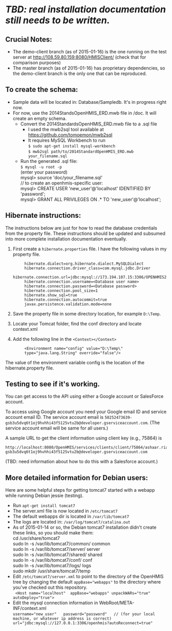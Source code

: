 _TBD: real installation documentation still needs to be written._
=================================================================
 
Crucial Notes:
-------------------

* The demo-client branch (as of 2015-01-16) is the one running on the
  test server at http://108.59.80.159:8080/HMISClient/ (check that for
  comparison purposes)
* The master branch (as of 2015-01-16) has proprietary dependencies,
  so the demo-client branch is the only one that can be reproduced.

To create the schema:
---------------------
* Sample data will be located in: Database/Sampledb.  It's in progress
  right now. 
* For now, use the 2014StandsOpenHMIS\_ERD.mwb file in /doc.  It will
  create an empty schema.
    * Convert the 2014StandardsOpenHMIS\_ERD.mwb file to a .sql file
        * I used the mwb2sql tool available at
          https://github.com/tomoemon/mwb2sql 
        * It requires MySQL Workbench to run  
          `$ sudo apt-get install mysql-workbench`  
          `$ mwb2sql path/to/2014StandardOpenHMIS_ERD.mwb your_filename.sql`  
    * Run the generated .sql file:  
    `$ mysql -u root -p`  
    (enter your password)  
    mysql> source 'doc/your\_filename.sql'  
    // to create an openhmis-specific user:  
    mysql> CREATE USER 'new\_user'@'localhost' IDENTIFIED BY
     'password';  
    mysql> GRANT ALL PRIVILEGES ON <database>.* TO
     'new\_user'@'localhost';  


Hibernate instructions:
-----------------------------
The instructions below are just for how to read the database
credentials from the property file.  These instructions should be
updated and subsumed into more complete installation documentation
eventually.

1. First create a `hibernate.properties` file.  I have the following values in my property file.

            hibernate.dialect=org.hibernate.dialect.MySQLDialect
            hibernate.connection.driver_class=com.mysql.jdbc.Driver
            hibernate.connection.url=jdbc:mysql://173.194.107.15:3306/OPENHMIS2
            hibernate.connection.username=<Database user name>
            hibernate.connection.password=<Database password>
            hibernate.connection.pool_size=1
            hibernate.show_sql=true
            hibernate.connection.autocommit=true
            javax.persistence.validation.mode=none

2. Save the property file in some directory location, for example `D:\Temp`.

3. Locate your Tomcat folder, find the conf directory and locate context.xml

4. Add the following line in the `<Context></Context>`

            <Environment name="config" value="D:\Temp\"
            type="java.lang.String" override="false"/>

  The value of the environment variable config is the location of the hibernate.property file.


Testing to see if it's working.
-------------------------------

You can get access to the API using either a Google account or SalesForce account.

To access using Google account you need your Google email ID and
service account email ID.  The service account email is
`50252473639-gsb3u5dvq6t1oj9hvhhi43f5125vtu2b@developer.gserviceaccount.com`.
(The service account email will be same for all users.)

A sample URL to get the client information using client key (e.g., 75864) is

    http://localhost:8080/OpenHMIS/services/clients/client/75864/ashaar.riaz@pnci.org/50252473639-gsb3u5dvq6t1oj9hvhhi43f5125vtu2b@developer.gserviceaccount.com

(TBD: need information about how to do this with a Salesforce account.)




More detailed information for Debian users:
--------------------------------------------------------------------
Here are some helpful steps for getting tomcat7 started with a webapp
while running Debian jessie (testing). 

* Run `apt-get install tomcat7`
* The server.xml file is now located in `/etc/tomcat7`
* The default webapps dir is located in `/var/lib/tomcat7`
* The logs are located in: `/var/log/tomcat7/catalina.out`
* As of 2015-01-14 or so, the Debian tomcat7 installation didn't
  create these links, so you should make them:  
       cd /usr/share/tomcat7  
       sudo ln -s /var/lib/tomcat7/common/ common  
       sudo ln -s /var/lib/tomcat7/server/ server  
       sudo ln -s /var/lib/tomcat7/shared/ shared  
       sudo ln -s /var/lib/tomcat7/conf/ conf  
       sudo ln -s /var/lib/tomcat7/logs/ logs  
       sudo mkdir /usr/share/tomcat7/temp  
* Edit `/etc/tomcat7/server.xml` to point to the directory of the
 OpenHMIS tree by changing the default `appBase="webapps"` to the
  directory where you've checked out this repository.  
   ` <Host name="localhost"  appBase="webapps"
    unpackWARs="true" autoDeploy="true">`
* Edit the mysql connection information in
    WebRoot/META-INF/context.xml  
    `username="new_user"  
    password="password"  
    // (for your local machine, or whatever ip address is correct)  
    url="jdbc:mysql://127.0.0.1:3306/openhmis?autoReconnect=true"`
